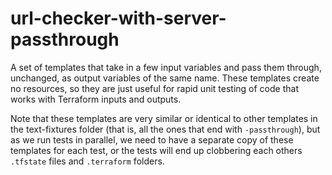 # url-checker-with-server-passthrough

A set of templates that take in a few input variables and pass them through, unchanged, as output variables of the same
name. These templates create no resources, so they are just useful for rapid unit testing of code that works with
Terraform inputs and outputs.

Note that these templates are very similar or identical to other templates in the text-fixtures folder (that is, all
the ones that end with `-passthrough`), but as we run tests in parallel, we need to have a separate copy of these
templates for each test, or the tests will end up clobbering each others `.tfstate` files and `.terraform` folders.